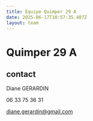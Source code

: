 ```yaml
---
title: Équipe Quimper 29 A
date: 2025-06-17T10:57:35.407Z
layout: team
---
```


# Quimper 29 A



## contact 

Diane GERARDIN

06 33 75 36 31

diane.gerardin@gmail.com

